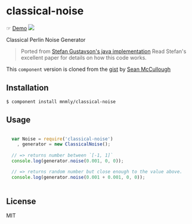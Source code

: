 # classical-noise

☞ [Demo](http://mnmly.github.io/classical-noise/)
[![](http://f.cl.ly/items/291a170b2L2t1V1v110s/Image%202013.05.25%209%3A50%3A02%20AM.png)](http://mnmly.github.io/classical-noise/)


Classical Perlin Noise Generator

> Ported from [Stefan Gustavson's java implementation](http://staffwww.itn.liu.se/~stegu/classicalnoise/classicalnoise.pdf)
> Read Stefan's excellent paper for details on how this code works.

This `component` version is cloned from the [gist](https://gist.github.com/banksean/304522) by [Sean McCullough](https://github.com/banksean)



## Installation

    $ component install mnmly/classical-noise

## Usage

```javascript

  var Noise = require('classical-noise')
    , generator = new ClassicalNoise();
  
  // => returns number between `[-1, 1]`
  console.log(generator.noise(0.001, 0, 0));

  // => returns random number but close enough to the value above.
  console.log(generator.noise(0.001 + 0.001, 0, 0));
    
```

## License

  MIT

